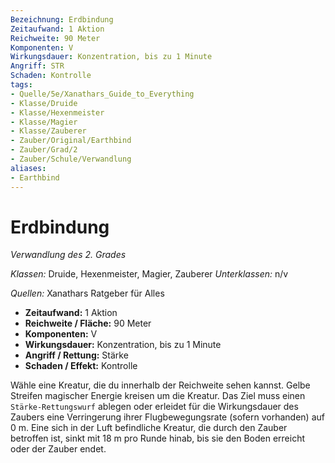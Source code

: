 ```yaml
---
Bezeichnung: Erdbindung
Zeitaufwand: 1 Aktion
Reichweite: 90 Meter
Komponenten: V
Wirkungsdauer: Konzentration, bis zu 1 Minute
Angriff: STR
Schaden: Kontrolle
tags: 
- Quelle/5e/Xanathars_Guide_to_Everything
- Klasse/Druide
- Klasse/Hexenmeister
- Klasse/Magier
- Klasse/Zauberer
- Zauber/Original/Earthbind
- Zauber/Grad/2
- Zauber/Schule/Verwandlung
aliases: 
- Earthbind
---
```

# Erdbindung
_Verwandlung des 2. Grades_

_Klassen:_ Druide, Hexenmeister, Magier, Zauberer
_Unterklassen:_ n/v

_Quellen:_ Xanathars Ratgeber für Alles

- **Zeitaufwand:** 1 Aktion
- **Reichweite / Fläche:** 90 Meter
- **Komponenten:** V
- **Wirkungsdauer:** Konzentration, bis zu 1 Minute
- **Angriff / Rettung:** Stärke
- **Schaden / Effekt:**  Kontrolle

Wähle eine Kreatur, die du innerhalb der Reichweite sehen kannst. Gelbe Streifen magischer Energie kreisen um die Kreatur. Das Ziel muss einen `Stärke-Rettungswurf` ablegen oder erleidet für die Wirkungsdauer des Zaubers eine Verringerung ihrer Flugbewegungsrate (sofern vorhanden) auf 0 m. Eine sich in der Luft befindliche Kreatur, die durch den Zauber betroffen ist, sinkt mit 18 m pro Runde hinab, bis sie den Boden erreicht oder der Zauber endet.